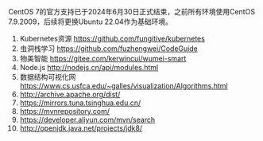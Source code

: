 
CentOS 7的官方支持已于2024年6月30日正式结束，之前所有环境使用CentOS 7.9.2009，后续将更换Ubuntu 22.04作为基础环境。

1. Kubernetes资源 https://github.com/fungitive/kubernetes
2.  虫洞栈学习 https://github.com/fuzhengwei/CodeGuide
3.  物美智能 https://gitee.com/kerwincui/wumei-smart
4.  Node.js http://nodejs.cn/api/modules.html
5.  数据结构可视化网 https://www.cs.usfca.edu/~galles/visualization/Algorithms.html
6.  http://archive.apache.org/dist/
7.  https://mirrors.tuna.tsinghua.edu.cn/
8.  https://mvnrepository.com/
9.  https://developer.aliyun.com/mvn/search
10. http://openjdk.java.net/projects/jdk8/

